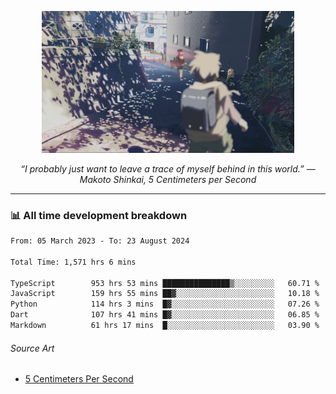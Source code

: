 <p align="center"><img src="asset/header.jpg" width="80%"/></p>
<p align="center"><i>“I probably just want to leave a trace of myself behind in this world.” ― Makoto Shinkai, 5 Centimeters per Second</i></p>

---
<!--
<details>
  <summary>📃 My Resume</summary>

### Education

- 📖 **Computer Science**\
📆 10/2021 - present\
📍 **Thang Long University** - Hoang Mai, Hanoi, Vietnam

### Experience

<img align="right" src="https://img.shields.io/badge/Figma-F24E1E?style=flat&logo=figma&logoColor=white"/>
<img align="right" src="https://img.shields.io/badge/node.js-6DA55F?style=flat&logo=node.js&logoColor=white"/>
<img align="right" src="https://img.shields.io/badge/Next.js-black?style=flat&logo=next.js&logoColor=white"/>
<img align="right" src="https://img.shields.io/badge/TypeScript-007ACC?style=flat&logo=typescript&logoColor=white"/>


- 👨‍💻 **Frontend Web Intern**\
📆 07/2023 - present\
📍 **MQ ICT Solutions** - Hoang Mai, Hanoi, Vietnam
</details> 
-->

### 📊 All time development breakdown

<!--START_SECTION:waka-->

```txt
From: 05 March 2023 - To: 23 August 2024

Total Time: 1,571 hrs 6 mins

TypeScript        953 hrs 53 mins ███████████████▒░░░░░░░░░   60.71 %
JavaScript        159 hrs 55 mins ██▓░░░░░░░░░░░░░░░░░░░░░░   10.18 %
Python            114 hrs 3 mins  █▓░░░░░░░░░░░░░░░░░░░░░░░   07.26 %
Dart              107 hrs 41 mins █▓░░░░░░░░░░░░░░░░░░░░░░░   06.85 %
Markdown          61 hrs 17 mins  █░░░░░░░░░░░░░░░░░░░░░░░░   03.90 %
```

<!--END_SECTION:waka-->

###### Source Art

-  [5 Centimeters Per Second](https://wallhaven.cc/w/nrowq1)

